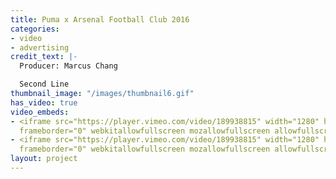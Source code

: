 ```yaml
---
title: Puma x Arsenal Football Club 2016
categories:
- video
- advertising
credit_text: |-
  Producer: Marcus Chang

  Second Line
thumbnail_image: "/images/thumbnail6.gif"
has_video: true
video_embeds:
- <iframe src="https://player.vimeo.com/video/189938815" width="1280" height="720"
  frameborder="0" webkitallowfullscreen mozallowfullscreen allowfullscreen></iframe>
- <iframe src="https://player.vimeo.com/video/189938815" width="1280" height="720"
  frameborder="0" webkitallowfullscreen mozallowfullscreen allowfullscreen></iframe>
layout: project
---
```



